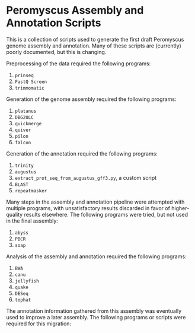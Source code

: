 # Peromyscus Assembly and Annotation Scripts

This is a collection of scripts used to generate the first draft Peromyscus
genome assembly and annotation. Many of these scripts are (currently) poorly
documented, but this is changing.

Preprocessing of the data required the following programs:

1. `prinseq`
2. `FastQ Screen`
3. `trimmomatic`

Generation of the genome assembly required the following programs:

1. `platanus`
2. `DBG2OLC`
3. `quickmerge`
4. `quiver`
5. `pilon`
6. `falcon`

Generation of the annotation required the following programs:

1. `trinity`
2. `augustus`
3. `extract_prot_seq_from_augustus_gff3.py`, a custom script
4. `BLAST`
5. `repeatmasker`

Many steps in the assembly and annotation pipeline were attempted with multiple
programs, with unsatisfactory results discarded in favor of higher-quality
results elsewhere. The following programs were tried, but not used in the final
assembly:

1. `abyss`
2. `PBCR`
3. `soap`

Analysis of the assembly and annotation required the following programs:

1. `BWA`
2. `canu`
3. `jellyfish`
4. `quake`
5. `DESeq`
6. `tophat`

The annotation information gathered from this assembly was eventually used to improve a later assembly. The following programs or scripts were required for this migration:


